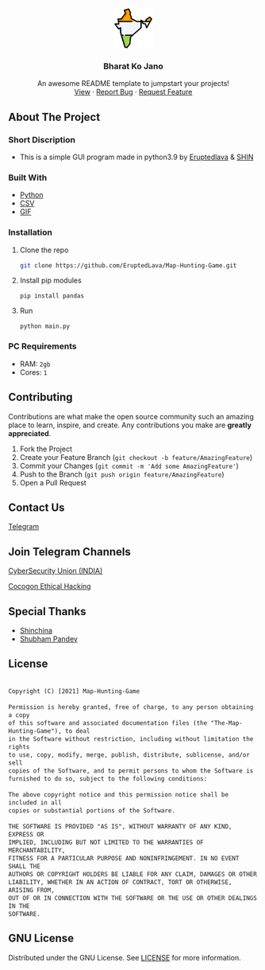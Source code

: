 <!-- PROJECT LOGO -->
<br />
<p align="center">
  <a href="https://github.com/EruptedLava/<NAME>">
    <img src="images/logo.png" alt="Logo" width="80" height="80">
  </a>

  <h3 align="center">Bharat Ko Jano</h3>

  <p align="center">
    An awesome README template to jumpstart your projects!
    <br />
    <a href="https://github.com/EruptedLava/Map-Hunting-Game/">View</a>
    ·
    <a href="https://github.com/EruptedLava/Map-Hunting-Game/issues">Report Bug</a>
    ·
    <a href="https://github.com/EruptedLava/Map-Hunting-Game/issues">Request Feature</a>
  </p>
</p>


<!-- ABOUT THE PROJECT -->
## About The Project

### Short Discription
- This is a simple GUI program made in python3.9 by [Eruptedlava](https://t.me/Eruptedlava) & [SHIN](https://t.me/ShinChina)

### Built With
* [Python](https://www.python.org/)
* [CSV](https://en.wikipedia.org/wiki/Comma-separated_values)
* [GIF](https://en.wikipedia.org/wiki/GIF)



### Installation

1. Clone the repo
   ```sh
   git clone https://github.com/EruptedLava/Map-Hunting-Game.git
   ```
3. Install pip modules
   ```PY
   pip install pandas
   ```
4. Run
   ```PY
   python main.py
   ```
 ### PC Requirements
- RAM: `2gb`
- Cores: `1`


<!-- CONTRIBUTING -->
## Contributing
Contributions are what make the open source community such an amazing place to learn, inspire, and create. Any contributions you make are **greatly appreciated**.

1. Fork the Project
2. Create your Feature Branch (`git checkout -b feature/AmazingFeature`)
3. Commit your Changes (`git commit -m 'Add some AmazingFeature'`)
4. Push to the Branch (`git push origin feature/AmazingFeature`)
5. Open a Pull Request

<!-- CONTACT -->
## Contact Us
[Telegram](https://t.me/Eruptedlava)

## Join Telegram Channels

[CyberSecurity Union (INDIA)](https://t.me/Pegasus_Spyware7)

[Cocogon Ethical Hacking](https://t.me/cocogontalkwithmember)

<!-- Special Thanks -->
## Special Thanks
* [Shinchina](https://t.me/shinchina)
* [Shubham Pandey](https://t.me/cocogonromeo)

## License
``` MIT License

Copyright (C) [2021] Map-Hunting-Game

Permission is hereby granted, free of charge, to any person obtaining a copy
of this software and associated documentation files (the "The-Map-Hunting-Game"), to deal
in the Software without restriction, including without limitation the rights
to use, copy, modify, merge, publish, distribute, sublicense, and/or sell
copies of the Software, and to permit persons to whom the Software is
furnished to do so, subject to the following conditions:

The above copyright notice and this permission notice shall be included in all
copies or substantial portions of the Software.

THE SOFTWARE IS PROVIDED "AS IS", WITHOUT WARRANTY OF ANY KIND, EXPRESS OR
IMPLIED, INCLUDING BUT NOT LIMITED TO THE WARRANTIES OF MERCHANTABILITY,
FITNESS FOR A PARTICULAR PURPOSE AND NONINFRINGEMENT. IN NO EVENT SHALL THE
AUTHORS OR COPYRIGHT HOLDERS BE LIABLE FOR ANY CLAIM, DAMAGES OR OTHER
LIABILITY, WHETHER IN AN ACTION OF CONTRACT, TORT OR OTHERWISE, ARISING FROM,
OUT OF OR IN CONNECTION WITH THE SOFTWARE OR THE USE OR OTHER DEALINGS IN THE
SOFTWARE.
```

<!-- LICENSE -->
## GNU License
Distributed under the GNU License. See [LICENSE](https://github.com/EruptedLava/Map-Hunting-Game/blob/main/LICENSE) for more information.
